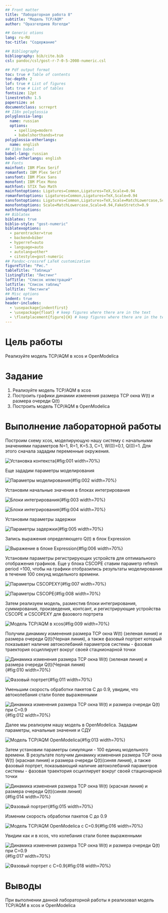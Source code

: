 ```yaml
---
## Front matter
title: "Лабораторная работа 8"
subtitle: "Модель TCP/AQM"
author: "Оразгелдиев Язгелди"

## Generic otions
lang: ru-RU
toc-title: "Содержание"

## Bibliography
bibliography: bib/cite.bib
csl: pandoc/csl/gost-r-7-0-5-2008-numeric.csl

## Pdf output format
toc: true # Table of contents
toc-depth: 2
lof: true # List of figures
lot: true # List of tables
fontsize: 12pt
linestretch: 1.5
papersize: a4
documentclass: scrreprt
## I18n polyglossia
polyglossia-lang:
  name: russian
  options:
	- spelling=modern
	- babelshorthands=true
polyglossia-otherlangs:
  name: english
## I18n babel
babel-lang: russian
babel-otherlangs: english
## Fonts
mainfont: IBM Plex Serif
romanfont: IBM Plex Serif
sansfont: IBM Plex Sans
monofont: IBM Plex Mono
mathfont: STIX Two Math
mainfontoptions: Ligatures=Common,Ligatures=TeX,Scale=0.94
romanfontoptions: Ligatures=Common,Ligatures=TeX,Scale=0.94
sansfontoptions: Ligatures=Common,Ligatures=TeX,Scale=MatchLowercase,Scale=0.94
monofontoptions: Scale=MatchLowercase,Scale=0.94,FakeStretch=0.9
mathfontoptions:
## Biblatex
biblatex: true
biblio-style: "gost-numeric"
biblatexoptions:
  - parentracker=true
  - backend=biber
  - hyperref=auto
  - language=auto
  - autolang=other*
  - citestyle=gost-numeric
## Pandoc-crossref LaTeX customization
figureTitle: "Рис."
tableTitle: "Таблица"
listingTitle: "Листинг"
lofTitle: "Список иллюстраций"
lotTitle: "Список таблиц"
lolTitle: "Листинги"
## Misc options
indent: true
header-includes:
  - \usepackage{indentfirst}
  - \usepackage{float} # keep figures where there are in the text
  - \floatplacement{figure}{H} # keep figures where there are in the text
---
```


# Цель работы

Реализуйте модель TCP/AQM в xcos и OpenModelica

# Задание

1. Реализуйте модель TCP/AQM в xcos
2. Построить графики динамии изменения размера ТСР окна W(t) и размера очереди Q(t)
3. Построить модель ТCP/AQM в OpenModelica

# Выполнение лабораторной работы

Построим схему xcos, моделирующую нашу систему с начальными значениями параметров N=1, R=1, K=5.3, C=1, W(0)=0.1, Q(0)=1. Для этого сначала зададим переменные окружения.

![Установка контекста](image/9.jpg){#fig:001 width=70%}

Еще зададим параметры моделирования

![Параметры моделирования](image/8.jpg){#fig:002 width=70%}

Установим начальные значения в блоках интегрирования

![Блоки интегрирования](image/4.jpg){#fig:003 width=70%}

![Блоки интегрирования](image/5.jpg){#fig:004 width=70%}

Установим параметры задержки

![Параметры задержки](image/2.jpg){#fig:005 width=70%}

Запись выражения определяющего Q(t) в блок Expression

![Выражение в блоке Expression](image/3.jpg){#fig:006 width=70%}

Установим параметры регистрирующих устройств для оптимального отображения графиков. Еще у блока CSCOPE ставим параметр refresh period =100, чтобы на графики отобразились результаты моделирования в течение 100 секунд модельного времени.

![Параметры CSCOPEXY](image/6.jpg){#fig:007 width=70%}

![Параметры CSCOPE](image/7.jpg){#fig:008 width=70%}

Затем реализуем модель, разместив блоки интегрирования, суммирования, произведения, контсант, и регистрирующие устройства CSCOPE и CSCOPEXY для фазового портрета

![Модель TCP/AQM в xcos](image/1.jpg){#fig:009 width=70%}

Получим динамику изменения размера ТСР окна W(t) (зеленая линия) и размера очереди Q(t)(Черная линия), а также фазовый портрет который показывает наличие автоколебаний параметров системы - фазовая траектория осциллирует вокруг своей стацнионарной точки

![Динамика изменения размера ТСР окна W(t) (зеленая линия) и размера очереди Q(t)(Черная линия)](image/11.jpg){#fig:010 width=70%}

![Фазовый портрет](image/10.jpg){#fig:011 width=70%}

Уменьшим скорость обработки пакетов С до 0.9, увидим, что автоколебания стали более выраженными

![Динамика изменения размера ТСР окна W(t) и размера очереди Q(t) при С=0.9](image/12.jpg){#fig:012 width=70%}

Далее мы реализуем нашу модель в OpenModelica. Зададим параметры, начальные значения и СДУ

![Модель ТCP/AQM OpenModelica](image/14.jpg){#fig:013 width=70%}

Затем установим параметры симуляции - 100 единиц модельного времени. В результате получим динамику изменения размера ТСР окна W(t) (красная линия) и размера очереди Q(t)(синяя линия), а также фазовый портрет, показывающий наличие автоколебаний параметров системы - фазовая траектория осциллирует вокруг своей стационарной точки

![Динамика изменения размера ТСР окна W(t) (красная линия) и размера очереди Q(t)(синяя линия)](image/15.jpg){#fig:014 width=70%}

![Фазовый портрет](image/16.jpg){#fig:015 width=70%}

Изменим скорость обработки пакетов С до 0.9

![Модель ТCP/AQM OpenModelica с С=0.9](image/17.jpg){#fig:016 width=70%}

Увидим как и в xcos, что колебания стали более выраженными

![Динамика изменения размера ТСР окна W(t) и размера очереди Q(t) при С=0.9](image/18.jpg){#fig:017 width=70%}

![Фазовый портрет с С=0.9](image/19.jpg){#fig:018 width=70%}

# Выводы

При выполнении данной лабораторной работы я реализовал модель ТСР/AQM в xcos и OpenModelica
